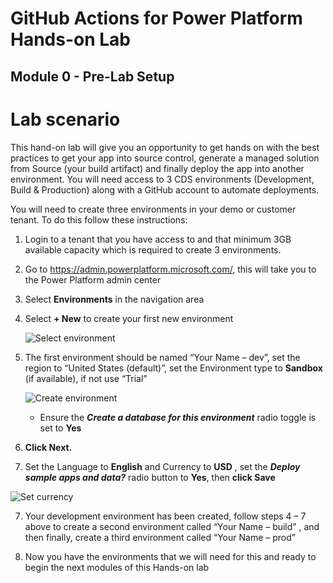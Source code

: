 # GitHub Actions for Power Platform Hands-on Lab

## Module 0 - Pre-Lab Setup

# Lab scenario

This hand-on lab will give you an opportunity to get hands on with the best practices to get your app into source control, generate a managed solution from Source (your build artifact) and finally deploy the app into another environment.  You will need access to 3 CDS environments (Development, Build & Production) along with a GitHub account to automate deployments.

You will need to create three environments in your demo or customer tenant.  To do this follow these instructions:

1. Login to a tenant that you have access to and that minimum 3GB available capacity which is required to create 3 environments.

2. Go to <https://admin.powerplatform.microsoft.com/>, this will take you to the Power Platform admin center

3. Select **Environments** in the navigation area

4. Select **+ New** to create your first new environment

    ![Select environment](media/gh-lab-0.30-0.40.png "Select environment and click New")

5. The first environment should be named “Your Name – dev”, set the region to “United States (default)”, set the Environment type to **Sandbox** (if available), if not use “Trial”

    ![Create environment](media/gh-lab-0.50.png "Create environment")

    - Ensure the ***Create a database for this environment*** radio toggle is set to **Yes**

6. **Click Next.**

7. Set the Language to **English** and Currency to **USD** , set the ***Deploy sample apps and data?*** radio button to **Yes**, then **click Save**

![Set currency](media/gh-lab-0.70.png "Set currency")

7. Your development environment has been created, follow steps 4 – 7 above to create a second environment called “Your Name – build” , and then finally, create a third environment called “Your Name – prod”

8. Now you have the environments that we will need for this and ready to begin the next modules of this Hands-on lab
